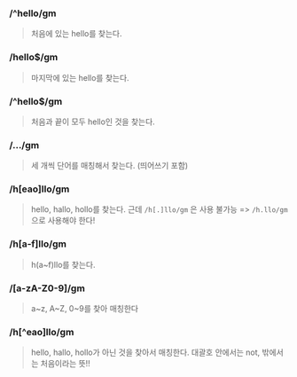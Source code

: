 ### /^hello/gm
> 처음에 있는 hello를 찾는다.

### /hello$/gm
> 마지막에 있는 hello를 찾는다.

### /^hello$/gm
> 처음과 끝이 모두 hello인 것을 찾는다.

### /.../gm
> 세 개씩 단어를 매칭해서 찾는다. (띄어쓰기 포함)

### /h[eao]llo/gm
> hello, hallo, hollo를 찾는다.
> 근데 `/h[.]llo/gm` 은 사용 불가능 => `/h.llo/gm` 으로 사용해야 한다! 

### /h[a-f]llo/gm
> h(a~f)llo를 찾는다.

### /[a-zA-Z0-9]/gm
> a~z, A~Z, 0~9를 찾아 매칭한다

### /h[^eao]llo/gm
> hello, hallo, hollo가 아닌 것을 찾아서 매칭한다.
> 대괄호 안에서는 not, 밖에서는 처음이라는 뜻!!
